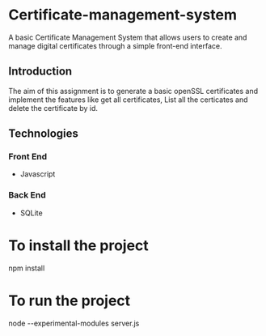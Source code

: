 # Certificate-management-system
A basic Certificate Management System that allows users to create and manage digital certificates through a simple front-end interface.

## Introduction
The aim of this assignment is to generate a basic openSSL certificates and implement the features like get all certificates, List all the certicates and delete the certificate by id.

## Technologies
### Front End
- Javascript

### Back End
- SQLite

# To install the project
npm install

# To run the project
node --experimental-modules server.js

